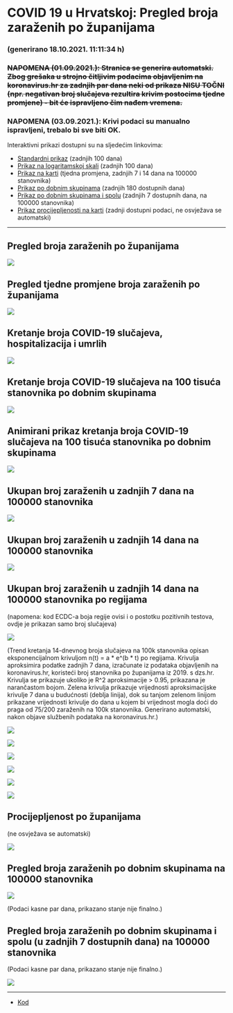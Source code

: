 # COVID 19 u Hrvatskoj: Pregled broja zaraženih po županijama

### (generirano 18.10.2021. 11:11:34 h)

### ~~NAPOMENA (01.09.2021.): Stranica se generira automatski. Zbog grešaka u strojno čitljivim podacima objavljenim na koronavirus.hr za zadnjih par dana neki od prikaza NISU TOČNI (npr. negativan broj slučajeva rezultira krivim postocima tjedne promjene) - bit će ispravljeno čim nađem vremena.~~

### NAPOMENA (03.09.2021.): Krivi podaci su manualno ispravljeni, trebalo bi sve biti OK.

Interaktivni prikazi dostupni su na sljedećim linkovima:

- [Standardni prikaz](html/index.html) (zadnjih 100 dana)
- [Prikaz na logaritamskoj skali](html/index_log.html) (zadnjih 100 dana)
- [Prikaz na karti](html/index_map.html) (tjedna promjena, zadnjih 7 i 14 dana na 100000 stanovnika)
- [Prikaz po dobnim skupinama](html/index_per_age.html) (zadnjih 180 dostupnih dana)
- [Prikaz po dobnim skupinama i spolu](html/index_pyramid.html) (zadnjih 7 dostupnih dana, na 100000 stanovnika)
- [Prikaz procijepljenosti na karti](html/index_vaccination.html) (zadnji dostupni podaci, ne osvježava se automatski)

-----

## Pregled broja zaraženih po županijama

![](img/2021_10_17_line_plots.png)

## Pregled tjedne promjene broja zaraženih po županijama

![](img/2021_10_17_map.png)

## Kretanje broja COVID-19 slučajeva, hospitalizacija i umrlih

![](img/2021_10_17_cases_hospitalisations_deaths.png)

## Kretanje broja COVID-19 slučajeva na 100 tisuća stanovnika po dobnim skupinama

![](img/2021_10_17_cases_per_age_group_lines.png)

## Animirani prikaz kretanja broja COVID-19 slučajeva na 100 tisuća stanovnika po dobnim skupinama

![](img/2021_10_17anim_aug_1200.gif)

## Ukupan broj zaraženih u zadnjih 7 dana na 100000 stanovnika

![](img/2021_10_17_map_7_day_per_100k.png)

## Ukupan broj zaraženih u zadnjih 14 dana na 100000 stanovnika

![](img/2021_10_17_map_14_day_per_100k.png)

## Ukupan broj zaraženih u zadnjih 14 dana na 100000 stanovnika po regijama

(napomena: kod ECDC-a boja regije ovisi i o postotku pozitivnih testova, ovdje je prikazan samo broj slučajeva)

![](img/2021_10_17_map_14_day_per_100k_region.png)

(Trend kretanja 14-dnevnog broja slučajeva na 100k stanovnika opisan eksponencijalnom krivuljom n(t) = a * e^(b * t) po regijama. Krivulja aproksimira podatke zadnjih 7 dana, izračunate iz podataka objavljenih na koronavirus.hr, koristeći broj stanovnika po županijama iz 2019. s dzs.hr. Krivulja se prikazuje ukoliko je R^2 aproksimacije > 0.95, prikazana je narančastom bojom. Zelena krivulja prikazuje vrijednosti aproksimacijske krivulje 7 dana u budućnosti (deblja linija), dok su tanjom zelenom linijom prikazane vrijednosti krivulje do dana u kojem bi vrijednost mogla doći do praga od 75/200 zaraženih na 100k stanovnika. Generirano automatski, nakon objave službenih podataka na koronavirus.hr.)

![](img/2021_10_17_current_Jadranska_Hrvatska.png)

![](img/2021_10_17_current_Panonska_Hrvatska.png)

![](img/2021_10_17_current_Grad_Zagreb.png)

![](img/2021_10_17_current_Sjeverna_Hrvatska.png)

![](img/2021_10_17_current_Republika_Hrvatska.png)

![](img/2021_10_17_cases_hospitalisations_deaths_Republika_Hrvatska.png)

## Procijepljenost po županijama

(ne osvježava se automatski)

![](img/2021_10_17_vaccination.png)

## Pregled broja zaraženih po dobnim skupinama na 100000 stanovnika

![](img/2021_10_17_per_age_group.png)

(Podaci kasne par dana, prikazano stanje nije finalno.)

## Pregled broja zaraženih po dobnim skupinama i spolu (u zadnjih 7 dostupnih dana) na 100000 stanovnika

(Podaci kasne par dana, prikazano stanje nije finalno.)

![](img/2021_10_17_pyramid.png)

-----

- [Kod](https://github.com/ppalasek/covid_plots_croatia)

